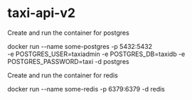 # taxi-api-v2

Create and run the container for postgres

docker run --name some-postgres -p 5432:5432 \
-e POSTGRES_USER=taxiadmin -e POSTGRES_DB=taxidb -e POSTGRES_PASSWORD=taxi -d postgres

Create and run the container for redis

docker run --name some-redis -p 6379:6379 -d redis
